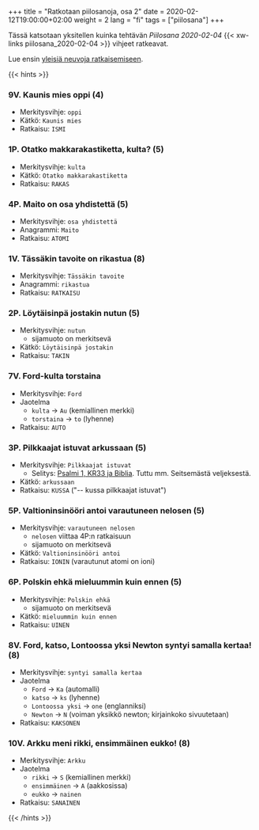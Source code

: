 +++
title = "Ratkotaan piilosanoja, osa 2"
date = 2020-02-12T19:00:00+02:00
weight = 2
lang = "fi"
tags = ["piilosana"]
+++

Tässä katsotaan yksitellen kuinka tehtävän *Piilosana 2020-02-04* {{< xw-links piilosana_2020-02-04 >}} vihjeet ratkeavat.

<!--more-->

Lue ensin [yleisiä neuvoja ratkaisemiseen](@/piilosanat/ratkotaan/_index.md).

{{< hints >}}

### 9V. Kaunis mies oppi (4)

- Merkitysvihje: `oppi`
- Kätkö: `Kaunis mies`
- Ratkaisu: `ISMI`

### 1P. Otatko makkarakastiketta, kulta? (5)

- Merkitysvihje: `kulta`
- Kätkö: `Otatko makkarakastiketta`
- Ratkaisu: `RAKAS`

### 4P. Maito on osa yhdistettä (5)

- Merkitysvihje: `osa yhdistettä`
- Anagrammi: `Maito`
- Ratkaisu: `ATOMI`

### 1V. Tässäkin tavoite on rikastua (8)

- Merkitysvihje: `Tässäkin tavoite`
- Anagrammi: `rikastua`
- Ratkaisu: `RATKAISU`

### 2P. Löytäisinpä jostakin nutun (5)

- Merkitysvihje: `nutun`
  * sijamuoto on merkitsevä
- Kätkö: `Löytäisinpä jostakin`
- Ratkaisu: `TAKIN`

### 7V. Ford-kulta torstaina

- Merkitysvihje: `Ford`
- Jaotelma
  * `kulta` -> `Au` (kemiallinen merkki)
  * `torstaina` -> `to` (lyhenne)
- Ratkaisu: `AUTO`

### 3P. Pilkkaajat istuvat arkussaan (5)

- Merkitysvihje: `Pilkkaajat istuvat`
  * Selitys: [Psalmi 1, KR33 ja Biblia](https://raamattu.fi/raamattu/KR38/PSA.1/Psalmit-1). Tuttu mm. Seitsemästä veljeksestä.
- Kätkö: `arkussaan`
- Ratkaisu: `KUSSA` ("-- kussa pilkkaajat istuvat")

### 5P. Valtioninsinööri antoi varautuneen nelosen (5)

- Merkitysvihje: `varautuneen nelosen`
  * `nelosen` viittaa 4P:n ratkaisuun
  * sijamuoto on merkitsevä
- Kätkö: `Valtioninsinööri antoi`
- Ratkaisu: `IONIN` (varautunut atomi on ioni)

### 6P. Polskin ehkä mieluummin kuin ennen (5)

- Merkitysvihje: `Polskin ehkä`
  * sijamuoto on merkitsevä
- Kätkö: `mieluummin kuin ennen`
- Ratkaisu: `UINEN`

### 8V. Ford, katso, Lontoossa yksi Newton syntyi samalla kertaa! (8)

- Merkitysvihje: `syntyi samalla kertaa`
- Jaotelma
  * `Ford` -> `Ka` (automalli)
  * `katso` -> `ks` (lyhenne)
  * `Lontoossa yksi` -> `one` (englanniksi)
  * `Newton` -> `N` (voiman yksikkö newton; kirjainkoko sivuutetaan)
- Ratkaisu: `KAKSONEN`

### 10V. Arkku meni rikki, ensimmäinen eukko! (8)

- Merkitysvihje: `Arkku`
- Jaotelma
  * `rikki` -> `S` (kemiallinen merkki)
  * `ensimmäinen` -> `A` (aakkosissa)
  * `eukko` -> `nainen`
- Ratkaisu: `SANAINEN`

{{< /hints >}}
